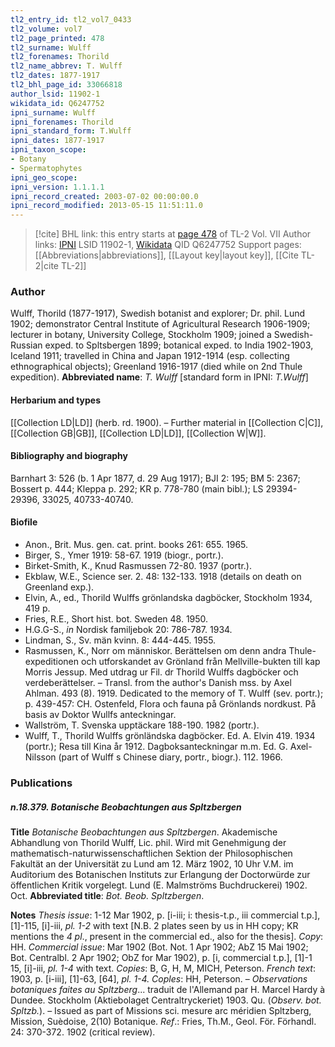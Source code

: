 ```yaml
---
tl2_entry_id: tl2_vol7_0433
tl2_volume: vol7
tl2_page_printed: 478
tl2_surname: Wulff
tl2_forenames: Thorild
tl2_name_abbrev: T. Wulff
tl2_dates: 1877-1917
tl2_bhl_page_id: 33066818
author_lsid: 11902-1
wikidata_id: Q6247752
ipni_surname: Wulff
ipni_forenames: Thorild
ipni_standard_form: T.Wulff
ipni_dates: 1877-1917
ipni_taxon_scope: 
- Botany
- Spermatophytes
ipni_geo_scope: 
ipni_version: 1.1.1.1
ipni_record_created: 2003-07-02 00:00:00.0
ipni_record_modified: 2013-05-15 11:51:11.0
---
```


> [!cite] BHL link: this entry starts at [page 478](https://www.biodiversitylibrary.org/page/33066818) of TL-2 Vol. VII
> Author links: [IPNI](https://www.ipni.org/a/11902-1) LSID 11902-1, [Wikidata](https://www.wikidata.org/wiki/Q6247752) QID Q6247752
> Support pages: [[Abbreviations|abbreviations]], [[Layout key|layout key]], [[Cite TL-2|cite TL-2]]

### Author

Wulff, Thorild (1877-1917), Swedish botanist and explorer; Dr. phil. Lund 1902; demonstrator Central Institute of Agricultural Research 1906-1909; lecturer in botany, University College, Stockholm 1909; joined a Swedish-Russian exped. to Spltsbergen 1899; botanical exped. to India 1902-1903, Iceland 1911; travelled in China and Japan 1912-1914 (esp. collecting ethnographical objects); Greenland 1916-1917 (died while on 2nd Thule expedition). 
**Abbreviated name**: *T. Wulff* \[standard form in IPNI: *T.Wulff*\]

#### Herbarium and types

[[Collection LD|LD]] (herb. rd. 1900). – Further material in [[Collection C|C]], [[Collection GB|GB]], [[Collection LD|LD]], [[Collection W|W]].

#### Bibliography and biography

Barnhart 3: 526 (b. 1 Apr 1877, d. 29 Aug 1917); BJI 2: 195; BM 5: 2367; Bossert p. 444; Kleppa p. 292; KR p. 778-780 (main bibl.); LS 29394-29396, 33025, 40733-40740.

#### Biofile

- Anon., Brit. Mus. gen. cat. print. books 261: 655. 1965.
- Birger, S., Ymer 1919: 58-67. 1919 (biogr., portr.).
- Birket-Smith, K., Knud Rasmussen 72-80. 1937 (portr.).
- Ekblaw, W.E., Science ser. 2. 48: 132-133. 1918 (details on death on Greenland exp.).
- Elvin, A., ed., Thorild Wulffs grönlandska dagböcker, Stockholm 1934, 419 p.
- Fries, R.E., Short hist. bot. Sweden 48. 1950.
- H.G.G-S., *in* Nordisk familjebok 20: 786-787. 1934.
- Lindman, S., Sv. män kvinn. 8: 444-445. 1955.
- Rasmussen, K., Norr om människor. Berättelsen om denn andra Thule-expeditionen och utforskandet av Grönland från Mellville-bukten till kap Morris Jessup. Med utdrag ur Fil. dr Thorild Wulffs dagböcker och verdeberättelser. – Transl. from the author's Danish mss. by Axel Ahlman. 493 (8). 1919. Dedicated to the memory of T. Wulff (sev. portr.); p. 439-457: CH. Ostenfeld, Flora och fauna på Grönlands nordkust. På basis av Doktor Wullfs anteckningar.
- Wallström, T. Svenska upptäckare 188-190. 1982 (portr.).
- Wulff, T., Thorild Wulffs grönländska dagböcker. Ed. A. Elvin 419. 1934 (portr.); Resa till Kina år 1912. Dagboksanteckningar m.m. Ed. G. Axel-Nilsson (part of Wulff s Chinese diary, portr., biogr.). 112. 1966.

### Publications

##### n.18.379. Botanische Beobachtungen aus Spltzbergen

**Title**
*Botanische Beobachtungen aus Spltzbergen*. Akademische Abhandlung von Thorild Wulff, Lic. phil. Wird mit Genehmigung der mathematisch-naturwissenschaftlichen Sektion der Philosophischen Fakultät an der Universität zu Lund am 12. März 1902, 10 Uhr V.M. im Auditorium des Botanischen Instituts zur Erlangung der Doctorwürde zur öffentlichen Kritik vorgelegt. Lund (E. Malmströms Buchdruckerei) 1902. Oct.
**Abbreviated title**: *Bot. Beob. Spltzbergen*.

**Notes**
*Thesis issue*: 1-12 Mar 1902, p. \[i-iii; i: thesis-t.p., iii commercial t.p.\], \[1\]-115, \[i\]-iii, *pl. 1-2* with text \[N.B. 2 plates seen by us in HH copy; KR mentions the *4 pl*., present in the commercial ed., also for the thesis\]. *Copy*: HH.
*Commercial issue*: Mar 1902 (Bot. Not. 1 Apr 1902; AbZ 15 Mai 1902; Bot. Centralbl. 2 Apr 1902; ObZ for Mar 1902), p. \[i, commercial t.p.\], \[1\]-1 15, \[i\]-iii, *pl. 1-4* with text. *Copies*: B, G, H, M, MICH, Peterson.
*French text*: 1903, p. \[i-iii\], \[1\]-63, \[64\], *pl. 1-4. Coples*: HH, Peterson. – *Observations botaniques faites au Spltzberg*... traduit de l'Allemand par H. Marcel Hardy à Dundee. Stockholm (Aktiebolaget Centraltryckeriet) 1903. Qu. (*Observ. bot. Spltzb.*). – Issued as part of Missions sci. mesure arc méridien Spltzberg, Mission, Suèdoise, 2(10) Botanique.
*Ref*.: Fries, Th.M., Geol. För. Förhandl. 24: 370-372. 1902 (critical review).

